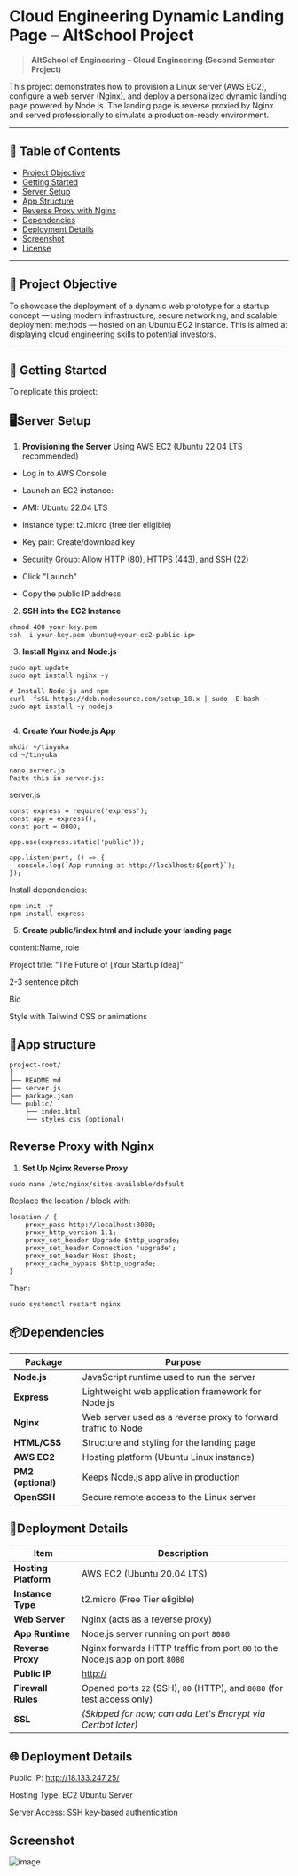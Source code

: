 # Cloud Engineering Dynamic Landing Page – AltSchool Project

> **AltSchool of Engineering – Cloud Engineering (Second Semester Project)**

This project demonstrates how to provision a Linux server (AWS EC2), configure a web server (Nginx), and deploy a personalized dynamic landing page powered by Node.js. The landing page is reverse proxied by Nginx and served professionally to simulate a production-ready environment.

---

## 📑 Table of Contents

- [Project Objective](#project-objective)  
- [Getting Started](#getting-started)  
- [Server Setup](#server-setup)  
- [App Structure](#app-structure)  
- [Reverse Proxy with Nginx](#reverse-proxy-with-nginx)  
- [Dependencies](#dependencies)  
- [Deployment Details](#deployment-details)  
- [Screenshot](#screenshot)  
- [License](#license)

---

## 🎯 Project Objective

To showcase the deployment of a dynamic web prototype for a startup concept — using modern infrastructure, secure networking, and scalable deployment methods — hosted on an Ubuntu EC2 instance. This is aimed at displaying cloud engineering skills to potential investors.

---

## 🚀 Getting Started

To replicate this project:

<!-- 1. **Clone the Repo**
   ```bash
   git clone https://github.com/folacode22/altshool-tinyuka-ss-exam.git
   cd altshool-tinyuka-ss-exam -->

## 🖥Server Setup
1. **Provisioning the Server**
 Using AWS EC2 (Ubuntu 22.04 LTS recommended)
- Log in to AWS Console

- Launch an EC2 instance:

- AMI: Ubuntu 22.04 LTS

- Instance type: t2.micro (free tier eligible)

- Key pair: Create/download key

- Security Group: Allow HTTP (80), HTTPS (443), and SSH (22)

- Click "Launch"

- Copy the public IP address

2. **SSH into the EC2 Instance**
```
chmod 400 your-key.pem
ssh -i your-key.pem ubuntu@<your-ec2-public-ip>

```
3. **Install Nginx and Node.js**
```
sudo apt update
sudo apt install nginx -y

# Install Node.js and npm
curl -fsSL https://deb.nodesource.com/setup_18.x | sudo -E bash -
sudo apt install -y nodejs


```
4. **Create Your Node.js App**
```
mkdir ~/tinyuka
cd ~/tinyuka

nano server.js
Paste this in server.js:

```
server.js

```
const express = require('express');
const app = express();
const port = 8080;

app.use(express.static('public'));

app.listen(port, () => {
  console.log(`App running at http://localhost:${port}`);
});

```
Install dependencies:
```
npm init -y
npm install express

```

5. **Create public/index.html and include your landing page**

content:Name, role

Project title: “The Future of [Your Startup Idea]”

2-3 sentence pitch

Bio

Style with Tailwind CSS or animations

## 📁App structure

```
project-root/
│
├── README.md
├── server.js
├── package.json
└── public/
    ├── index.html
    └── styles.css (optional)
```


## Reverse Proxy with Nginx
1. **Set Up Nginx Reverse Proxy**

```
sudo nano /etc/nginx/sites-available/default

```
Replace the location / block with:
```
location / {
    proxy_pass http://localhost:8080;
    proxy_http_version 1.1;
    proxy_set_header Upgrade $http_upgrade;
    proxy_set_header Connection 'upgrade';
    proxy_set_header Host $host;
    proxy_cache_bypass $http_upgrade;
}

```
Then:

```
sudo systemctl restart nginx

```


## 📦Dependencies
| Package            | Purpose                                                       |
| ------------------ | ------------------------------------------------------------- |
| **Node.js**        | JavaScript runtime used to run the server                     |
| **Express**        | Lightweight web application framework for Node.js             |
| **Nginx**          | Web server used as a reverse proxy to forward traffic to Node |
| **HTML/CSS**       | Structure and styling for the landing page                    |
| **AWS EC2**        | Hosting platform (Ubuntu Linux instance)                      |
| **PM2 (optional)** | Keeps Node.js app alive in production                         |
| **OpenSSH**        | Secure remote access to the Linux server                      |




## 🚀Deployment Details
| Item                 | Description                                                                  |
| -------------------- | ---------------------------------------------------------------------------- |
| **Hosting Platform** | AWS EC2 (Ubuntu 20.04 LTS)                                                   |
| **Instance Type**    | t2.micro (Free Tier eligible)                                                |
| **Web Server**       | Nginx (acts as a reverse proxy)                                              |
| **App Runtime**      | Node.js server running on port `8080`                                        |
| **Reverse Proxy**    | Nginx forwards HTTP traffic from port `80` to the Node.js app on port `8080` |
| **Public IP**        | [http://<your-ec2-public-ip>](http://18.133.247.25/)   |
| **Firewall Rules**   | Opened ports `22` (SSH), `80` (HTTP), and `8080` (for test access only)      |
| **SSL**              | *(Skipped for now; can add Let's Encrypt via Certbot later)*                 |


## 🌐 Deployment Details
Public IP: http://18.133.247.25/

Hosting Type: EC2 Ubuntu Server

Server Access: SSH key-based authentication


## Screenshot
![image](./Screenshot.png)
